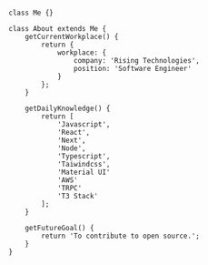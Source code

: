 <pre>
<code>
class Me {}

class About extends Me {
    getCurrentWorkplace() {
        return {
            workplace: {
                company: 'Rising Technologies',
                position: 'Software Engineer'
            }
        };
    }

    getDailyKnowledge() {
        return [
            'Javascript',
            'React',
            'Next',
            'Node',
            'Typescript',
            'Taiwindcss',
            'Material UI'
            'AWS'
            'TRPC'
            'T3 Stack'
        ];
    }

    getFutureGoal() {
        return 'To contribute to open source.';
    }
}
</code>
</pre>
